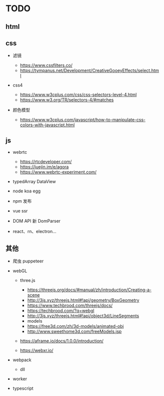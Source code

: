 # TODO

## html

## css 
- 滤镜 
    - https://www.cssfilters.co/
    - https://tympanus.net/Development/CreativeGooeyEffects/select.html

- css4 
    - https://www.w3cplus.com/css/css-selectors-level-4.html
    - https://www.w3.org/TR/selectors-4/#matches

- 颜色模型
    - https://www.w3cplus.com/javascript/how-to-manipulate-css-colors-with-javascript.html


## js
- webrtc

    - https://rtcdeveloper.com/
    - https://juejin.im/e/agora
    - https://www.webrtc-experiment.com/

- typedArray  DataView
- node koa egg
- npm 发布
- vue ssr
- DOM API 新    DomParser
- react、rn、electron...


## 其他
- 爬虫 puppeteer

- webGL
    - three.js
        - https://threejs.org/docs/#manual/zh/introduction/Creating-a-scene
        - http://3js.xyz/threejs.html#!api/geometry/BoxGeometry
        - https://www.techbrood.com/threejs/docs/
        - https://techbrood.com/?q=webgl
        - http://3js.xyz/threejs.html#!api/object3d/LineSegments
        - models
        - https://free3d.com/zh/3d-models/animated-obj
        - http://www.sweethome3d.com/freeModels.jsp

    - https://aframe.io/docs/1.0.0/introduction/
    - https://webxr.io/

- webpack
	- dll
    
- worker
- typescript






